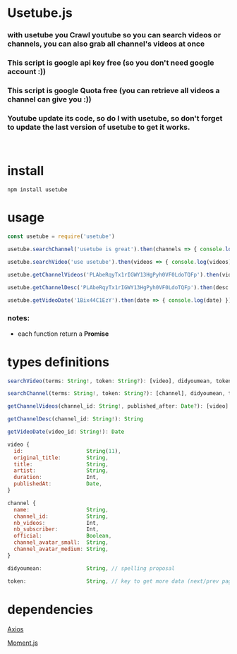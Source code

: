 # **Usetube.js**
### with usetube you Crawl youtube so you can **search videos** or **channels**, you can also **grab all channel's videos** at once

### This script is **google api key free** (so you don't need google account :))

### This script is **google Quota free** (you can retrieve all videos a channel can give you :))

### Youtube update its code, so do I with usetube, so don't forget to update the last version of usetube to get it works.
<br>

# install
```shell
npm install usetube
```

# usage

```js
const usetube = require('usetube')

usetube.searchChannel('usetube is great').then(channels => { console.log(channels) })

usetube.searchVideo('use usetube').then(videos => { console.log(videos) })

usetube.getChannelVideos('PLAbeRqyTx1rIGWY13HgPyh0VF0LdoTQFp').then(videos => { console.log(videos) })

usetube.getChannelDesc('PLAbeRqyTx1rIGWY13HgPyh0VF0LdoTQFp').then(desc => { console.log(desc) })

usetube.getVideoDate('1Bix44C1EzY').then(date => { console.log(date) })
```

### notes:
- each function return a **Promise**

# types definitions
```js
searchVideo(terms: String!, token: String?): [video], didyoumean, token

searchChannel(terms: String!, token: String?): [channel], didyoumean, token

getChannelVideos(channel_id: String!, published_after: Date?): [video]

getChannelDesc(channel_id: String!): String

getVideoDate(video_id: String!): Date
```

```js
video {
  id:                    String(11),
  original_title:        String,
  title:                 String,
  artist:                String,
  duration:              Int,
  publishedAt:           Date,
}
```
```js
channel {
  name:                  String,
  channel_id:            String,
  nb_videos:             Int,
  nb_subscriber:         Int,
  official:              Boolean,
  channel_avatar_small:  String,
  channel_avatar_medium: String,
}
```
```js
didyoumean:              String, // spelling proposal
```
```js
token:                   String, // key to get more data (next/prev page result)
```
# dependencies

[Axios](https://github.com/axios/axios)

[Moment.js](https://github.com/moment/moment/)
